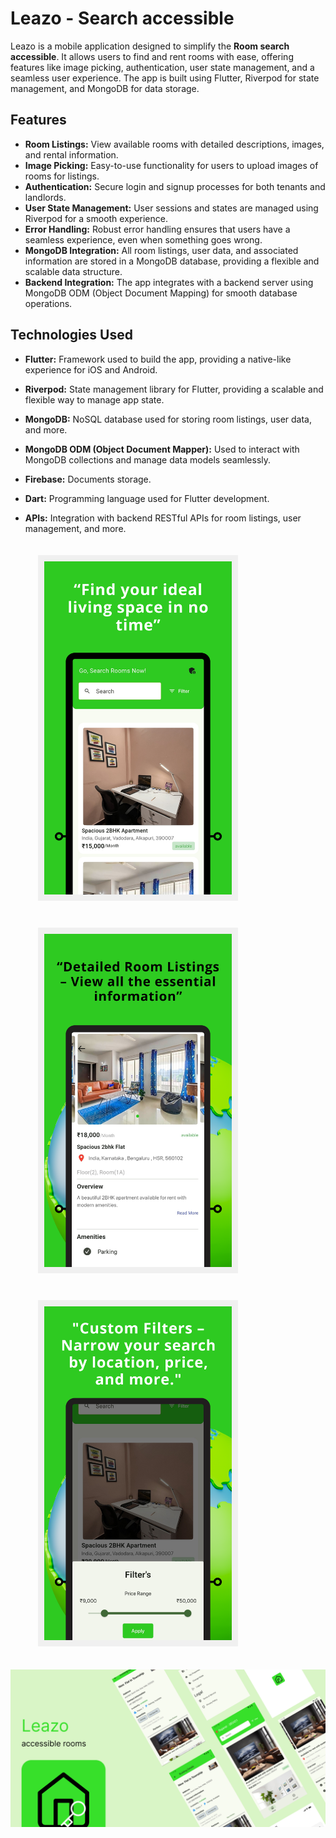 # Leazo - Search accessible

Leazo is a mobile application designed to simplify the **Room search accessible**. It allows users to find and rent rooms with ease, offering features like image picking, authentication, user state management, and a seamless user experience. The app is built using Flutter, Riverpod for state management, and MongoDB for data storage.

## Features

- **Room Listings:** View available rooms with detailed descriptions, images, and rental information.
- **Image Picking:** Easy-to-use functionality for users to upload images of rooms for listings.
- **Authentication:** Secure login and signup processes for both tenants and landlords.
- **User State Management:** User sessions and states are managed using Riverpod for a smooth experience.
- **Error Handling:** Robust error handling ensures that users have a seamless experience, even when something goes wrong.
- **MongoDB Integration:** All room listings, user data, and associated information are stored in a MongoDB database, providing a flexible and scalable data structure.
- **Backend Integration:** The app integrates with a backend server using MongoDB ODM (Object Document Mapping) for smooth database operations.

## Technologies Used

- **Flutter:** Framework used to build the app, providing a native-like experience for iOS and Android.
- **Riverpod:** State management library for Flutter, providing a scalable and flexible way to manage app state.
- **MongoDB:** NoSQL database used for storing room listings, user data, and more.
- **MongoDB ODM (Object Document Mapper):** Used to interact with MongoDB collections and manage data models seamlessly.
- **Firebase:** Documents storage.
- **Dart:** Programming language used for Flutter development.
- **APIs:** Integration with backend RESTful APIs for room listings, user management, and more.

   <img src="1.png" style="margin: 20px; padding: 10px; background-color: #f0f0f0;" width="300">  <img src="2.png" style="margin: 20px; padding: 10px; background-color: #f0f0f0;" width="300">  <img src="3.png" style="margin: 20px; padding: 10px; background-color: #f0f0f0;" width="300">



<img src="Leazo.png"> 
